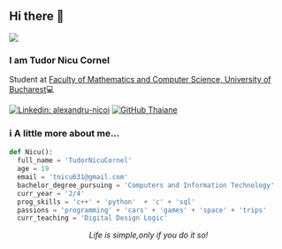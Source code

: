 
<h2> Hi there 👋</h2>
<img src="https://user-images.githubusercontent.com/80213274/149977901-c5537e36-dccc-410c-b0db-e55707aabc70.png"></img>
<h3> I am Tudor Nicu Cornel </h3>
Student at <a href="https://fmi.unibuc.ro">Faculty of Mathematics and Computer Science, University of Bucharest</a>💻
</em></p>

[![Linkedin: alexandru-nicoi](https://img.shields.io/badge/-Tudor_Nicu_Cornel-blue?style=flat-square&logo=Linkedin&logoColor=white&link=https://www.linkedin.com/in/nicu-cornel-tudor-542852226/)](https://www.linkedin.com/in/nicu-cornel-tudor-542852226/)
[![GitHub Thaiane](https://img.shields.io/github/followers/TudorNicuCornel?label=follow&style=social)](https://github.com/TudorNicuCornel)


### ℹ️ A little more about me... 

```python
def Nicu():
  full_name = 'TudorNicuCornel'
  age = 19
  email = 'tnicu631@gmail.com'
  bachelor_degree_pursuing = 'Computers and Information Technology'
  curr_year = '2/4'
  prog_skills = 'c++' + 'python'  + 'c' + 'sql' 
  passions = 'programming' + 'cars' + 'games' + 'space' + 'trips' 
  curr_teaching = 'Digital Design Logic'
```

<p align="center"><i>Life is simple,only if you do it so!</i></p>
